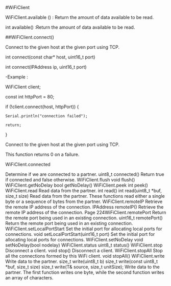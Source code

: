 #WiFiClient

WiFiClient.available () : Return the amount of data available to be read.

int available() :Return the amount of data available to be read.

##WiFiClient.connect()

Connect to the given host at the given port using TCP.

int connect(const char* host, uint16_t port)

int connect(IPAddress ip, uint16_t port)

-Example :

WiFiClient client;

  const int httpPort = 80;
  
  if (!client.connect(host, httpPort)) {
  
    Serial.println("connection failed");
    
    return;
    
  }

Connect to the given host at the given port using TCP. 

This function returns 0 on a failure.

WiFiClient.connected

Determine if we are connected to a partner.
uint8_t connected()
Return true if connected and false otherwise.
WiFiClient.flush
void flush()
WiFiClient.getNoDelay
bool getNoDelay()
WiFiClient.peek
int peek()
WiFiClient.read
Read data from the partner.
int read()
int read(uint8_t *buf, size_t size)
Read data from the partner. These functions read either a single byte or a sequence of bytes from
the partner.
WiFiClient.remoteIP
Retrieve the remote IP address of the connection.
IPAddress remoteIP()
Retrieve the remote IP address of the connection.
Page 224WiFiClient.remotePort
Return the remote port being used in an existing connection.
uint16_t remotePort()
Return the remote port being used in an existing connection.
WiFiClient.setLocalPortStart
Set the initial port for allocating local ports for connections.
void setLocalPortStart(uint16_t port)
Set the initial port for allocating local ports for connections.
WiFiClient.setNoDelay
void setNoDelay(bool nodelay)
WiFiClient.status
uint8_t status()
WiFiClient.stop
Disconnect a client.
void stop()
Disconnect a client.
WiFiClient.stopAll
Stop all the connections formed by this WiFi client.
void stopAll()
WiFiClient.write
Write data to the partner.
size_t write(uint8_t b)
size_t write(const uint8_t *buf, size_t size)
size_t write(T& source, size_t unitSize);
Write data to the partner. The first function writes one byte, while the second function writes an
array of characters.
